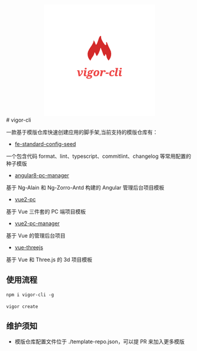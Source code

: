 <div align="center"><img src="./logo.png"/></div>
# vigor-cli

一款基于模版仓库快速创建应用的脚手架,当前支持的模版仓库有：

- [fe-standard-config-seed](https://github.com/fengyinchao/fe-standard-config-seed)

一个包含代码 format、lint、typescript、commitlint、changelog 等常用配置的种子模版

- [angular8-pc-manager](https://github.com/VigorDP/Angular-Manager-System)

基于 Ng-Alain 和 Ng-Zorro-Antd 构建的 Angular 管理后台项目模板

- [vue2-pc](https://github.com/VigorDP/vue2-pc)

基于 Vue 三件套的 PC 端项目模板

- [vue2-pc-manager](https://github.com/VigorDP/vue2-pc-manager)

基于 Vue 的管理后台项目

- [vue-threejs](https://github.com/VigorDP/vue-threejs)

基于 Vue 和 Three.js 的 3d 项目模板

## 使用流程

```
npm i vigor-cli -g

vigor create
```

## 维护须知

- 模版仓库配置文件位于 ./template-repo.json，可以提 PR 来加入更多模版
